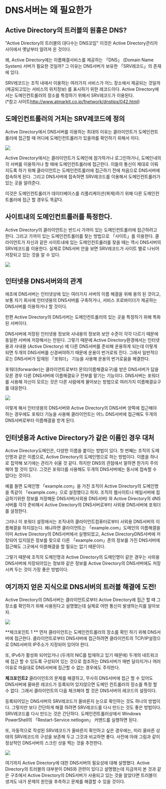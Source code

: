 # DNS서버는 왜 필요한가

## Active Directory의 트러블의 원흉은 DNS?

"Active Directory의 트러블의 대다수는 DNS꼬임" 이것은 Active Directory관리자 사이에서 옛날부터 알려져 온 것이다.

왜, Active Directory에는 이름해결서비스를 제공하는 「DNS」 (Domain Name System) 서버가 필요한 것일까?  그 이유는 DNS서버가  보유한 「SRV레코드」의 존재에 있다.

SRV레코드는 조직 내에서 이용하는 여러가지 서비스가 어느 장소에서 제공되는 것일까 (제공되고있는 서비스의 위치정보) 를 표시하기 위한 레코드이다. Active Directory에서는 도메인컨트롤러의 장소를 특정하기 위해서 SRV레코드가 이용된다.  
(*참고 사이트<http://www.atmarkit.co.jp/fnetwork/dnstips/042.html>)

## 도메인컨트롤러의 거처는 SRV레코드에 정의

Active Directory에서 DNS서버를 이용하는 최대의 이유는 클라이언트가 도메인컨트롤러에 접근할 때 어디에 도메인컨트롤러가 있을까를 확인하기 위해서 이다.

![](image/ad_06/img01.PNG)

Active Directory에서는 클라이언트가 도메인에 참가하거나 로그인하거나, 도메인내의 각 서버를 이용하거나 할 때에 도메인컨트롤러에 접근한다. 이들의 통신이 제대로 이뤄지도록 하기 위해 클라이언트는 도메인컨트롤러에 접근하기 전에 처음으로 DNS서버에 접속하게 된다. 그리고 DNS서버에 접속하면 SRV레코드를 이용해서 도메인컨트롤러가 있는 곳을 알려준다. 

이것은 도메인컨트롤러가 데이터베이스를 리플리케이션(복제)하기 위해 다른 도메인컨트롤러에 접근 할 경우도 똑같다. 

## 사이트내의 도메인컨트롤러를 특정한다.

Active Directory의 클라이언트는 반드시 가까이 있는 도메인컨트롤러에 접근하려고 한다. 그리고 가까이 있는 도메인컨트롤러를 찾는 방법으로 「사이트」를 이용한다. 클라이언트가 자신과 같은 사이트내에 있는 도메인컨트롤러를 찾을 때는 역시 DNS서버의 SRV레코드를 이용한다. 실제로 DNS서버 안을 보면 SRV레코드가 사이트 별로 나뉘어 저장되고 있는 것을 알 수 있다. 

![](image/ad_06/img02.PNG)

## 인터넷용 DNS서버와의 관계

애초에 DNS서버는 인터넷상에 있는 여러가지 서버의 이름 해결을 위해 용의 된 것이고, 보통 자기 회사에 인터넷용의 DNS서버를 구축하거나, 서비스 프로바이더가 제공하는 DNS서버를 이용하거나 할 것이다.

한편 Active Directory의 DNS서버는 도메인컨트롤러의 있는 곳을 특정하기 위해 특화된 서버이다. 

DNS서버에 저장된 인터넷용 정보와 사내용의 정보와 보안 수준이 각각 다르기 때문에 동일한 서버에 저장해서는 안된다. 그렇기 때문에 Active Directory환경에서는 인터넷용과 사내용 (Active Directory) 에 다른 DNS서버를 준비해 운용하게 되는데 이렇게 되면 두개의 DNS서버를 신경써야하기 때문에 운용이 번거로워 진다. 그래서 일반적으로는 DNS서버가 탑재된 「포워더」 기능을 사용해 운용의 번거로움을 해결한다. 

포워더(forwarder)는 클라이언트로부터 문의(이름해결요구)를 받은 DNS서버가 답을 모른 경우 다른 DNS서버에 이름해결요구 전부를 맡기는 기능이다.  DNS서버는 포워더를 사용해 자신이 모르는 것은 다른 사람에게 물어보는 방법으로 여러가지 이름해결요구를 대응한다. 

![](image/ad_06/img03.PNG)

이렇게 해서 인터넷용의 DNS서버와 Active Directory의 DNS서버 양쪽에 접근해야 하는 경우에도 포워더 기능을 사용해 클라이언트는 어느 DNS서버에 접근해도 두개의 DNS서버로부터 이름해결을 받게 된다.

## 인터넷용과 Active Directory가 같은 이름인 경우 대처

Active Directory도메인은, 다양한 이름을 붙이는 방법이 있다. 첫 번째는 조직의 도메인명과 같은 이름으로, Active Directory의 도메인명으로 하는 방법이다. 이름을 하나로 집약해 보기에는 관리가 쉬울 것 같다. 하지만 DNS의 관점에서 말하면 한가지 주의해야 할 것이 있다. 그것은 포워더를 사용해도 두개의 DNS서버에는 동시에 접속할 수 없다는 것이다. 

예를 들면 도메인명  「example.com」을 가진 조직이 Active Directory의 도메인명을 똑같이 「example.com」으로 설정했다고 하자. 조직의 웹사이트나 메일서버에 접급하기위한 정보를 저장해둔 DNS서버(사외용 DNS서버) 와 Active Directory의 dNS서버를 각각 준비해서 Active Directory의 DNS서버로부터 사외용 DNS서버에 포워더를 설정한다. 

그러나 이 포워더 설정에서는 조직내의 클라이언트컴퓨터로부터 사외용 DNS서버의 이름해결을 하지않는다. 왜냐하면 클라이언트는 「example.com」도메인의 이름해결을 이미 Active Directory의 DNS서버에서 실행되었고, Active DirectoryDNS서버에 저장되어 있지않은 정보를 찾으로 다른 「example.com」존의 정보를 가진 DNS서버에 접근해도 그곳에서 이름해결을 할 필요는 없기 때문이다. 

그렇기 때문에 조직의 도메인명과 Active Directory의 도메인명이 같은 경우는 사외용 DNS서버에 저장되어있는 정보와 같은 정보를 Active Directory의 DNS서버에도 저장시켜 두는 것이 가장 좋은 방법이다. 

## 여기까지 얻은 지식으로 DNS서버의 트러블 해결에 도전!

Active Directory의 DNS서버는 클라이언트로부터 Active Directory에 접근 할 때 그 장소를 확인하기 위해 사용된다고 설명했는데 실제로 어떤 통신이 발생하는지를 알아보자. 

![](image/ad_06/img04.PNG)

**체크포인트 1 **
먼저 클라이언트는 도메인컨트롤러의 장소를 확인 하기 위해 DNS서버에 접근한다. 클라이언트로부터 DNS서버에 접근하려면 클라이언트의 TCP/IP설정으로 DNS서버의 IP주소가 지정되어 있어야 한다. 

또, IPv6가 활성화 되어있거나 (두개의 NIC를 탑재하고 있기 때문에) 두개의 네트워크에 접근 할 수 있도록 구성되어 있는 것으로 참조하는 DNS서버가 매번 달라지거나 여러 이유로 마음대로 DNS서버에 접근할 수 없는 경우에도 주의한다. 

**체크포인트2**
클라이언트의 문제를 해결하고, 무사히 DNS서버에 접근 할 수 있어도 DNS서버에 올바른 레코드가 등록되어 있지않으면 도메인 컨트롤러의 장소를 특정 할 수 없다. 그래서 클라이언트의 다음 체크해야 할 것은 DNS서버의 레코드의 설정이다. 

등록되어있는 DNS서버의 SRV레코드가 올바른지 눈으로 확인하는 것도 하나의 방법이다. 그렇지만 보다 간단하게 해결 하려면 SRV레코드를 다시 만드는 것도 좋은 방법이다. SRV레코드를 다시 만드는 것은 간단하다. 도메인컨트롤러상에서 Windows PowerShell의 「Restart-Service netlogon」 커맨드를 실행하면 된다.

또, 자동적으로 작성된 SRV레코드가 올바른지 확인하고 싶은 경우에는, 미리 올바른 상태의 SRV레코드의 구성을 보존해 두고 그것과 비교하면 좋다. 사전에 아래 그림과 같이 정상적인 DNS서버의 스크린 샷을 찍는 것을 추천한다.

![](image/ad_06/img05.PNG)

여기까지 Active Directory에 대한 DNS서버의 필요성에 대해 설명했다. Active Directory의 트러블의 대부분이 DNS와 관련이 있다고 설명했는데 지금까지 본 것과 같은 구조에서 Active Directory의 DNS서버가 사용되고 있는 것을 알았다면 트러블이 생겨도 내가 문제의 원인을 추측하고 문제를 해결할 수 있을 것이다. 























